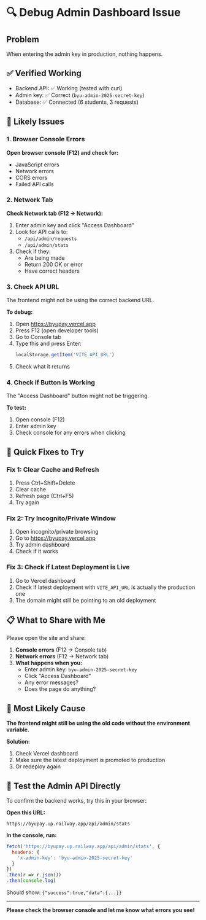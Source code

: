 # 🔍 Debug Admin Dashboard Issue

## Problem
When entering the admin key in production, nothing happens.

## ✅ Verified Working
- Backend API: ✅ Working (tested with curl)
- Admin key: ✅ Correct (`byu-admin-2025-secret-key`)
- Database: ✅ Connected (6 students, 3 requests)

## 🐛 Likely Issues

### 1. Browser Console Errors
**Open browser console (F12) and check for:**
- JavaScript errors
- Network errors
- CORS errors
- Failed API calls

### 2. Network Tab
**Check Network tab (F12 → Network):**
1. Enter admin key and click "Access Dashboard"
2. Look for API calls to:
   - `/api/admin/requests`
   - `/api/admin/stats`
3. Check if they:
   - Are being made
   - Return 200 OK or error
   - Have correct headers

### 3. Check API URL
The frontend might not be using the correct backend URL.

**To debug:**
1. Open https://byupay.vercel.app
2. Press F12 (open developer tools)
3. Go to Console tab
4. Type this and press Enter:
   ```javascript
   localStorage.getItem('VITE_API_URL')
   ```
5. Check what it returns

### 4. Check if Button is Working
The "Access Dashboard" button might not be triggering.

**To test:**
1. Open console (F12)
2. Enter admin key
3. Check console for any errors when clicking

## 🔧 Quick Fixes to Try

### Fix 1: Clear Cache and Refresh
1. Press Ctrl+Shift+Delete
2. Clear cache
3. Refresh page (Ctrl+F5)
4. Try again

### Fix 2: Try Incognito/Private Window
1. Open incognito/private browsing
2. Go to https://byupay.vercel.app
3. Try admin dashboard
4. Check if it works

### Fix 3: Check if Latest Deployment is Live
1. Go to Vercel dashboard
2. Check if latest deployment with `VITE_API_URL` is actually the production one
3. The domain might still be pointing to an old deployment

## 📋 What to Share with Me

Please open the site and share:

1. **Console errors** (F12 → Console tab)
2. **Network errors** (F12 → Network tab)
3. **What happens when you:**
   - Enter admin key: `byu-admin-2025-secret-key`
   - Click "Access Dashboard"
   - Any error messages?
   - Does the page do anything?

## 🎯 Most Likely Cause

**The frontend might still be using the old code without the environment variable.**

**Solution:**
1. Check Vercel dashboard
2. Make sure the latest deployment is promoted to production
3. Or redeploy again

## 🧪 Test the Admin API Directly

To confirm the backend works, try this in your browser:

**Open this URL:**
```
https://byupay.up.railway.app/api/admin/stats
```

**In the console, run:**
```javascript
fetch('https://byupay.up.railway.app/api/admin/stats', {
  headers: {
    'x-admin-key': 'byu-admin-2025-secret-key'
  }
})
.then(r => r.json())
.then(console.log)
```

Should show: `{"success":true,"data":{...}}`

---

**Please check the browser console and let me know what errors you see!**


